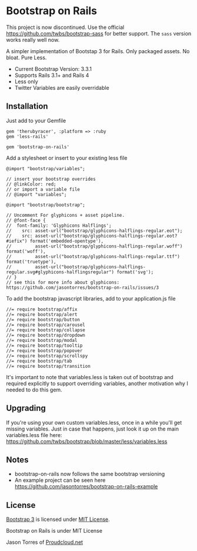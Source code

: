 # Bootstrap on Rails

This project is now discontinued. Use the official https://github.com/twbs/bootstrap-sass for better support. The `sass` version works really well now.

A simpler implementation of Bootstap 3 for Rails. Only packaged assets. No bloat. Pure Less.

* Current Bootstrap Version: 3.3.1
* Supports Rails 3.1+ and Rails 4
* Less only
* Twitter Variables are easily overridable

## Installation

Just add to your Gemfile

    gem 'therubyracer', :platform => :ruby
    gem 'less-rails'

    gem 'bootstrap-on-rails'

Add a stylesheet or insert to your existing less file

    @import "bootstrap/variables";

    // insert your bootstrap overrides
    // @linkColor: red;
    // or import a variable file
    // @import "variables";

    @import "bootstrap/bootstrap";

    // Uncomment For glyphicons + asset pipeline.
    // @font-face {
    //  font-family: 'Glyphicons Halflings';
    //    src: asset-url("bootstrap/glyphicons-halflings-regular.eot");
    //    src: asset-url("bootstrap/glyphicons-halflings-regular.eot?#iefix") format('embedded-opentype'),
    //         asset-url("bootstrap/glyphicons-halflings-regular.woff") format('woff'),
    //         asset-url("bootstrap/glyphicons-halflings-regular.ttf") format('truetype'),
    //         asset-url("bootstrap/glyphicons-halflings-regular.svg#glyphicons-halflingsregular") format('svg');
    // }
    // see this for more info about glyphicons: https://github.com/jasontorres/bootstrap-on-rails/issues/3

To add the bootstrap javascript libraries, add to your application.js file

    //= require bootstrap/affix
    //= require bootstrap/alert
    //= require bootstrap/button
    //= require bootstrap/carousel
    //= require bootstrap/collapse
    //= require bootstrap/dropdown
    //= require bootstrap/modal
    //= require bootstrap/tooltip
    //= require bootstrap/popover
    //= require bootstrap/scrollspy
    //= require bootstrap/tab
    //= require bootstrap/transition


It's important to note that variables.less is taken out of bootstrap and required explicitly to support overriding variables, another motivation why I needed to do this gem.

## Upgrading

If you're using your own custom variables.less, once in a while you'll get missing variables. Just in case that happens, just look it up on the main variables.less file here: https://github.com/twbs/bootstrap/blob/master/less/variables.less

## Notes

* bootstrap-on-rails now follows the same bootstrap versioning
* An example project can be seen here https://github.com/jasontorres/bootstrap-on-rails-example

## License

[Bootstrap 3](http://getbootstrap.com) is licensed under [MIT License](https://github.com/twbs/bootstrap/blob/master/LICENSE).

Bootstrap on Rails is under MIT License

Jason Torres of [Proudcloud.net](http://www.proudcloud.net)
